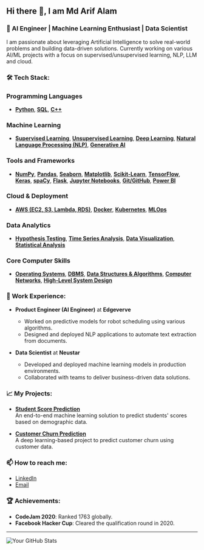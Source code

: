 ## Hi there 👋, I am Md Arif Alam

### 🌟 AI Engineer | Machine Learning Enthusiast | Data Scientist

I am passionate about leveraging Artificial Intelligence to solve real-world problems and building data-driven solutions. Currently working on various AI/ML projects with a focus on supervised/unsupervised learning, NLP, LLM and cloud.

### 🛠 Tech Stack:

### Programming Languages
- [**Python**](https://www.python.org/), [**SQL**](https://www.mysql.com/), [**C++**](https://isocpp.org/)

### Machine Learning
- [**Supervised Learning**](https://scikit-learn.org/stable/supervised_learning.html), [**Unsupervised Learning**](https://scikit-learn.org/stable/unsupervised_learning.html), [**Deep Learning**](https://www.tensorflow.org/guide/keras), [**Natural Language Processing (NLP)**](https://spacy.io/), [**Generative AI**](https://www.openai.com/research/)

### Tools and Frameworks
- [**NumPy**](https://numpy.org/), [**Pandas**](https://pandas.pydata.org/), [**Seaborn**](https://seaborn.pydata.org/), [**Matplotlib**](https://matplotlib.org/), [**Scikit-Learn**](https://scikit-learn.org/), [**TensorFlow**](https://www.tensorflow.org/), [**Keras**](https://keras.io/), [**spaCy**](https://spacy.io/), [**Flask**](https://flask.palletsprojects.com/), [**Jupyter Notebooks**](https://jupyter.org/), [**Git/GitHub**](https://github.com/), [**Power BI**](https://powerbi.microsoft.com/)

### Cloud & Deployment
- [**AWS (EC2, S3, Lambda, RDS)**](https://aws.amazon.com/), [**Docker**](https://www.docker.com/), [**Kubernetes**](https://kubernetes.io/), [**MLOps**](https://azure.microsoft.com/en-us/overview/mlops/)

### Data Analytics
- [**Hypothesis Testing**](https://en.wikipedia.org/wiki/Hypothesis_testing), [**Time Series Analysis**](https://otexts.com/fpp3/), [**Data Visualization**](https://www.tableau.com/), [**Statistical Analysis**](https://www.ibm.com/analytics/statistical-analysis)

### Core Computer Skills
- [**Operating Systems**](https://en.wikipedia.org/wiki/Operating_system), [**DBMS**](https://en.wikipedia.org/wiki/Database_management_system), [**Data Structures & Algorithms**](https://en.wikipedia.org/wiki/Data_structure), [**Computer Networks**](https://en.wikipedia.org/wiki/Computer_network), [**High-Level System Design**](https://en.wikipedia.org/wiki/Systems_design)

### 💼 Work Experience:
- **Product Engineer (AI Engineer)** at **Edgeverve**  
  - Worked on predictive models for robot scheduling using various algorithms.  
  - Designed and deployed NLP applications to automate text extraction from documents.
  
- **Data Scientist** at **Neustar**  
  - Developed and deployed machine learning models in production environments.  
  - Collaborated with teams to deliver business-driven data solutions.

### 📈 My Projects:
- **[Student Score Prediction](#)**  
  An end-to-end machine learning solution to predict students' scores based on demographic data.

- **[Customer Churn Prediction](#)**  
  A deep learning-based project to predict customer churn using customer data.

### 📫 How to reach me:
- [LinkedIn](https://www.linkedin.com/in/md-arif-alam-733850162/)  
- [Email](mailto:arifalam957656@gmail.com)

### 🏆 Achievements:
- **CodeJam 2020**: Ranked 1763 globally.
- **Facebook Hacker Cup**: Cleared the qualification round in 2020.

---

![Your GitHub Stats](https://github-readme-stats.vercel.app/api?username=mdarifalam&show_icons=true&theme=radical)

